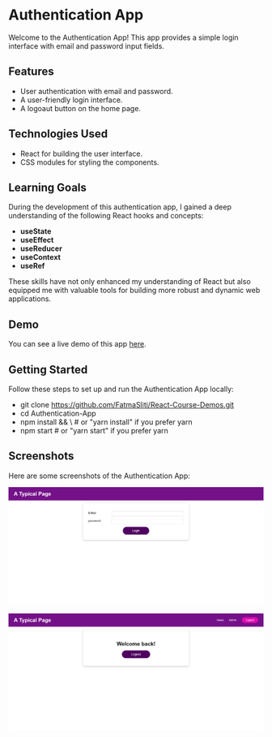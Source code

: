 # Authentication App

Welcome to the Authentication App! This app provides a simple login interface with email and password input fields.

## Features

- User authentication with email and password.
- A user-friendly login interface.
- A logoaut button on the home page.

## Technologies Used

- React for building the user interface.
- CSS modules for styling the components.

## Learning Goals

During the development of this authentication app, I gained a deep understanding of the following React hooks and concepts:

- **useState**
- **useEffect**
- **useReducer**
- **useContext**
- **useRef**

These skills have not only enhanced my understanding of React but also equipped me with valuable tools for building more robust and dynamic web applications.

## Demo

You can see a live demo of this app [here](#link-to-live-demo).

## Getting Started

Follow these steps to set up and run the Authentication App locally:

- git clone https://github.com/FatmaSliti/React-Course-Demos.git
- cd Authentication-App 
- npm install && \  # or "yarn install" if you prefer yarn
- npm start          # or "yarn start" if you prefer yarn

## Screenshots

Here are some screenshots of the Authentication App:

![Login Page](screshots/Auth1.png)

![home page](screshots/Auth2.png)
